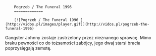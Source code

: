 
        Pogrzeb / The Funeral 1996 
        =============
        
        [![Pogrzeb / The Funeral 1996 ](http://vidos.pl/images/player.gif)](http://vidos.pl/pogrzeb-the-funeral-1996)
        
        
 Gangster Johnny zostaje zastrzelony przez nieznanego sprawcę. Mimo braku pewności co do tożsamości zabójcy, jego dwaj starsi bracia poprzysięgają zemstę.
    